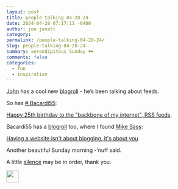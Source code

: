 ```yaml
---
layout: post
title: people talking 04-28-24
date: 2024-04-28 07:17:11 -0400
author: joe jenett
category: 
permalink: /people-talking-04-28-24/
slug: people-talking-04-28-24
summary: serendipitous Sunday 🕶️
comments: false
categories:
  - fun
  - inspiration
---
```

<a href="https://johnjohnston.info/">John</a> has a cool new <a href="https://johnjohnston.info/blog/feedland/">blogroll</a> - he’s been talking about feeds.

So has <a href="https://bacardi55.io/"># Bacardi55</a>:

<a title="Happy 25th birthday to the “backbone of my internet”, RSS feeds" href="https://bacardi55.io/2024/03/16/happy-25th-birthday-to-the-backbone-of-my-internet-rss-feeds/">Happy 25th birthday to the "backbone of my internet", RSS feeds</a>.

Bacardi55 has a <a href="https://bacardi55.io/pages/more/">blogroll</a> too, where I found <a href="https://shellsharks.com/">Mike Sass</a>:

<a title="Having a website isn't about blogging, it's about you" href="https://shellsharks.com/notes/2024/04/17/having-a-website-is-about-you">Having a website isn't about blogging, it's about you</a>

Another beautiful Sunday morning -’nuff said.

A little <a href="https://johnjohnston.info/blog/silent-sunday-25/">silence</a> may be in order, thank you.

<img src="https://simply.joejenett.com/images/eguy.png" alt="" width="32">

<a style="display:none;" href="https://brid.gy/publish/mastodon"><small>(cross-posted to mastodon)</small></a>
